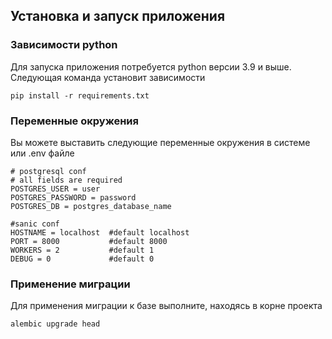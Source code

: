 ## Установка и запуск приложения
### Зависимости python
Для запуска приложения потребуется python версии 3.9 и выше. Следующая команда установит зависимости

    pip install -r requirements.txt
    
### Переменные окружения
Вы можете выставить следующие переменные окружения в системе или .env файле

    # postgresql conf
    # all fields are required
    POSTGRES_USER = user
    POSTGRES_PASSWORD = password 
    POSTGRES_DB = postgres_database_name

    #sanic conf
    HOSTNAME = localhost  #default localhost
    PORT = 8000           #default 8000
    WORKERS = 2           #default 1
    DEBUG = 0             #default 0
    
### Применение миграции
Для применения миграции к базе выполните, находясь в корне проекта

    alembic upgrade head
